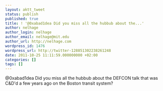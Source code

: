 ```yaml
---
layout: aktt_tweet
status: publish
published: true
title: ! '@0xabad1dea Did you miss all the hubbub about the...'
author: nelhage
author_login: nelhage
author_email: nelhage@mit.edu
author_url: http://nelhage.com
wordpress_id: 1476
wordpress_url: http://twitter-128851302238261248
date: 2011-10-25 11:11:59.000000000 +02:00
categories: []
tags: []
---
```

@0xabad1dea Did you miss all the hubbub about the DEFCON talk that was C&D'd a few years ago on the Boston transit system?
